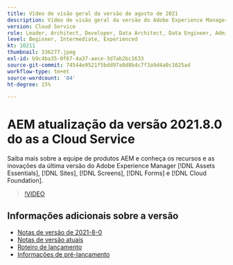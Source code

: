 ```yaml
---
title: Vídeo de visão geral da versão de agosto de 2021
description: Vídeo de visão geral da versão do Adobe Experience Manager as a Cloud Service 2021.8.0.
version: Cloud Service
role: Leader, Architect, Developer, Data Architect, Data Engineer, Admin, User
level: Beginner, Intermediate, Experienced
kt: 10211
thumbnail: 336277.jpeg
exl-id: b9c4ba35-0f67-4a37-aece-3d7ab2bc1633
source-git-commit: 74544e9521f5bdd97a8d8b4c7f3a9d4a0c1025ad
workflow-type: tm+mt
source-wordcount: '84'
ht-degree: 15%

---
```


# AEM atualização da versão 2021.8.0 do as a Cloud Service

Saiba mais sobre a equipe de produtos AEM e conheça os recursos e as inovações da última versão do Adobe Experience Manager [!DNL Assets Essentials], [!DNL Sites], [!DNL Screens], [!DNL Forms] e [!DNL Cloud Foundation].

>[!VIDEO](https://video.tv.adobe.com/v/336277/?quality=12&learn=on)

## Informações adicionais sobre a versão

* [Notas de versão de 2021-8-0](https://experienceleague.adobe.com/docs/experience-manager-cloud-service/content/release-notes/release-notes/2021/release-notes-2021-8-0.html)
* [Notas de versão atuais](https://experienceleague.adobe.com/docs/experience-manager-cloud-service/content/release-notes/home.html)
* [Roteiro de lançamento](https://experienceleague.adobe.com/docs/experience-manager-release-information/aem-release-updates/update-releases-roadmap.html?lang=pt-BR)
* [Informações de pré-lançamento](https://experienceleague.adobe.com/docs/experience-manager-cloud-service/content/release-notes/prerelease.html?lang=pt-BR)
